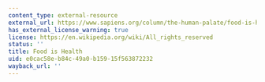 ```yaml
---
content_type: external-resource
external_url: https://www.sapiens.org/column/the-human-palate/food-is-health/
has_external_license_warning: true
license: https://en.wikipedia.org/wiki/All_rights_reserved
status: ''
title: Food is Health
uid: e0cac58e-b84c-49a0-b159-15f563872232
wayback_url: ''
---
```

